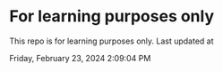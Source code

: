 # For learning purposes only
This repo is for learning purposes only.
Last updated at

Friday, February 23, 2024 2:09:04 PM

